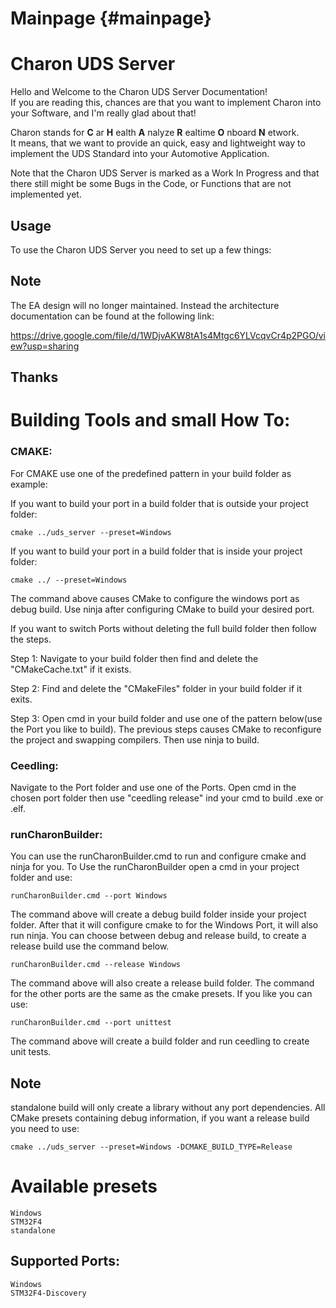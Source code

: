 # Mainpage {#mainpage}

Charon UDS Server
==================

Hello and Welcome to the Charon UDS Server Documentation!  
If you are reading this, chances are that you want to implement Charon into your Software, and I'm really glad about that!

Charon stands for **C** ar **H** ealth **A** nalyze **R** ealtime **O** nboard **N** etwork.  
It means, that we want to provide an quick, easy and lightweight way to implement the UDS Standard into your Automotive Application.

Note that the Charon UDS Server is marked as a Work In Progress and that there still might be some Bugs in the Code, or Functions that are not implemented yet.

## Usage

To use the Charon UDS Server you need to set up a few things:

## Note 

The EA design will no longer maintained. Instead the architecture documentation can be found at the following link:

https://drive.google.com/file/d/1WDjvAKW8tA1s4Mtgc6YLVcqvCr4p2PGO/view?usp=sharing

## Thanks

# Building Tools and small How To:

### CMAKE:
For CMAKE use one of the predefined pattern in your build folder as example:

If you want to build your port in a build folder that is outside your project folder:
```
cmake ../uds_server --preset=Windows    
```
If you want to build your port in a build folder that is inside your project folder:
```
cmake ../ --preset=Windows 
```
The command above causes CMake to configure the windows port as debug build.
Use ninja after configuring CMake to build your desired port.

If you want to switch Ports without deleting the full build folder then follow the steps.

Step 1:
Navigate to your build folder then find and delete the "CMakeCache.txt" if it exists.

Step 2:
Find and delete the "CMakeFiles" folder in your build folder if it exits.

Step 3:
Open cmd in your build folder and use one of the pattern below(use the Port you like to build).
The previous steps causes CMake to reconfigure the project and swapping compilers. 
Then use ninja to build.

### Ceedling:
Navigate to the Port folder and use one of the Ports.
Open cmd in the chosen port folder then use "ceedling release" ind your cmd to build .exe or .elf.


### runCharonBuilder:
You can use the runCharonBuilder.cmd to run and configure cmake and ninja for you.
To Use the runCharonBuilder open a cmd in your project folder and use:
```
runCharonBuilder.cmd --port Windows
```
The command above will create a debug build folder inside your project folder. After that it will configure cmake to for the Windows Port,
it will also run ninja.
You can choose between debug and release build, to create a release build use the command below.
```
runCharonBuilder.cmd --release Windows
```
The command above will also create a release build folder.
The command for the other ports are the same as the cmake presets.
If you like you can use:
```
runCharonBuilder.cmd --port unittest
```
The command above will create a build folder and run ceedling to create unit tests. 

## Note
standalone build will only create a library without any port dependencies.
All CMake presets containing debug information, if you want a release build you need to use:

```
cmake ../uds_server --preset=Windows -DCMAKE_BUILD_TYPE=Release
```

# Available presets
```
Windows
STM32F4
standalone
```

## Supported Ports:
```
Windows
STM32F4-Discovery
```